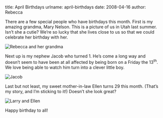 title: April Birthdays
urlname: april-birthdays
date: 2008-04-16
author: Rebecca

There are a few special people who have birthdays this month. First is my
amazing grandma, Mary Nelson. This is a picture of us in Utah last summer.
Isn&#x02bc;t she a cutie? We&#x02bc;re so lucky that she lives close to us so
that we could celebrate her birthday with her.

<img src="{static}/images/2007-08-24-rebecca-grandma.jpg" alt="Rebecca and her grandma" class="img-fluid">

Next up is my nephew Jacob who turned 1. He&#x02bc;s come a long way and
doesn&#x02bc;t seem to have been at all affected by being born on a Friday the
13<sup>th</sup>. We love being able to watch him turn into a clever little boy.

<img src="{static}/images/2008-04-06-jacob.jpg" alt="Jacob" class="img-fluid">

Last but not least, my sweet mother-in-law Ellen turns 29 this month.
(That&#x02bc;s my story, and I&#x02bc;m sticking to it!) Doesn&#x02bc;t she look
great?

<img src="{static}/images/2007-11-17-larry-ellen.jpg" alt="Larry and Ellen" class="img-fluid">

Happy birthday to all!
